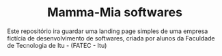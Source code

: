 <h1 align="center">Mamma-Mia softwares</h1>
Este repositório ira guardar uma landing page simples de uma empresa fictícia de desenvolvimento de softwares, criada por alunos da Faculdade de Tecnologia de Itu - (FATEC - Itu)
